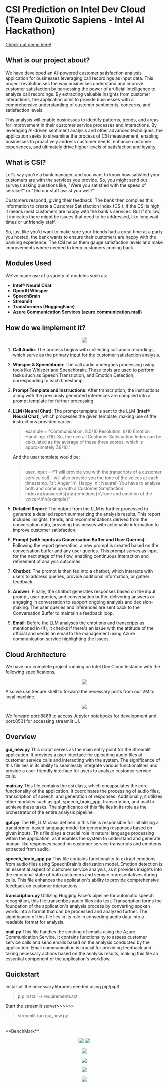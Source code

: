 # CSI Prediction on Intel Dev Cloud (Team Quixotic Sapiens - Intel AI Hackathon)

<a href="https://drive.google.com/file/d/1enbwoTAkZygtp7K2Xytqkyr-eKwokHDx/view?usp=sharing">Check out demo here!<a>
## What is our project about? ##
We have developed an AI-powered customer satisfaction analysis application for businesses leveraging call recordings as input data. This project revolutionises the way businesses understand and improve customer satisfaction by harnessing the power of artificial intelligence to analyze call recordings. By extracting valuable insights from customer interactions, the application aims to provide businesses with a comprehensive understanding of customer sentiments, concerns, and satisfaction levels. 

This analysis will enable businesses to identify patterns, trends, and areas for improvement in their customer service processes and interactions. By leveraging AI-driven sentiment analysis and other advanced techniques, the application seeks to streamline the process of CSI measurement, enabling businesses to proactively address customer needs, enhance customer experiences, and ultimately drive higher levels of satisfaction and loyalty.

## What is CSI? ##
Let's say you're a bank manager, and you want to know how satisfied your customers are with the services you provide. So, you might send out surveys asking questions like, "Were you satisfied with the speed of service?" or "Did our staff assist you well?"

Customers respond, giving their feedback. The bank then compiles this information to create a Customer Satisfaction Index (CSI). If the CSI is high, it means most customers are happy with the bank's services. But if it's low, it indicates there might be issues that need to be addressed, like long wait times or unfriendly staff.

So, just like you'd want to make sure your friends had a great time at a party you hosted, the bank wants to ensure their customers are happy with the banking experience. The CSI helps them gauge satisfaction levels
and make improvements where needed to keep customers coming back.

## Modules Used ##
We've made use of a variety of modules such as:
- **Intel® Neural Chat**
- **OpenAI Whisper**
- **SpeechBrain**
- **Streamlit**
- **Transformers (HuggingFace)**
- **Azure Communication Services (azure.communication.mail)**

## How do we implement it? ##

<p align="center">
  <img width="auto" height="auto" src="https://github.com/jayanzth/intel-ai-hackathon/assets/93752903/7cdc1d07-83c6-4895-ba60-6e0d0af7e9f7">
</p>


1. **Call Audio**: The process begins with collecting call audio recordings, which serve as the primary input for the customer satisfaction analysis.

2. **Whisper & Speechbrain**: The call audio undergoes processing using tools like Whisper and Speechbrain. These tools are used to perform tasks such as Speech Transription, and Emotion Detection, corresponding to each timestamp.

3. **Prompt Template and Instructions**: After transcription, the instructions along with the previously generated inferences are compiled into a prompt template for further processing.

4. **LLM (Neural Chat)**: The prompt template is sent to the LLM (**Intel® Neural Chat**), which processes the given template, making use of the instructions provided earlier.

   <blockquote>
      example = "Communication: 8.5/10 Resolution: 8/10 Emotion Handling: 7/10. So, the overall Customer Satisfaction Index can be calculated as the average of these three scores, which is approximately 7.8/10."
    </blockquote>
    
    And the user template would be:
    <br><br>

   <blockquote>
      user_input = f"I will provide you with the transcripts of a customer service call. I will also provide you the tone of the voices at each timestamp.('a': Anger 'h': Happy 'n': Neutral) You have to analyse          both and come up with a Customer Satisfaction Index<Transcripts of the talks>\n{transcripts}<Transcripts of the talks\>\n<Tone and emotion of the voice>\n{emotions}<\Tone and emotion of the        voice>\n<Example>\n{example}<Example\>"
      </blockquote>

6. **Detailed Report**: The output from the LLM is further processed to generate a detailed report summarizing the analysis results. This report includes insights, trends, and recommendations derived from the conversation data, providing businesses with actionable information to improve customer satisfaction.

7. **Prompt (with inputs as Conversation Buffer and User Queries)**: Following the report generation, a new prompt is created based on the conversation buffer and any user queries. This prompt serves as input for the next stage of the flow, enabling continuous interaction and refinement of analysis outcomes.

8. **Chatbot**: The prompt is then fed into a chatbot, which interacts with users to address queries, provide additional information, or gather feedback.

9. **Answer**: Finally, the chatbot generates responses based on the input prompt, user queries, and conversation buffer, delivering answers or engaging in conversation to support ongoing analysis and decision-making. The user queries and inferences are sent back to the Conversation Buffer to maintain a feedback loop.

10. **Email**: Before the LLM analyses the emotions and transcripts as mentioned in (4), it checks if there's an issue with the attitude of the official and sends an email to the management using Azure communication service highlighting the issues.
  

## Cloud Architecture ##

We have our complete project running on Intel Dev Cloud Instance with the following specifications,
<p align="center">
  <img width="auto" height="auto" src="https://github.com/jayanzth/intel-ai-hackathon/assets/85375873/7d2e858e-8e60-41ad-869c-6ed7358b70ad">
</p>

Also we use Secure shell to forward the necessary ports from our VM to local machine.
<p align="center">
  <img width="auto" height="auto" src="https://github.com/jayanzth/intel-ai-hackathon/assets/93752903/cea74522-bab3-4d2b-a5db-75d35718acb9">
</p>

We forward port:8888 to access Jupyter notebooks for development and port:8501 for accessing streamlit UI.

## Overview ##

**gui_new.py**
This script serves as the main entry point for the Streamlit application. It provides a user interface for uploading audio files of customer service calls and interacting with the system. The significance of this file lies in its ability to seamlessly integrate various functionalities and provide a user-friendly interface for users to analyze customer service calls.

**main.py**
This file contains the csi class, which encapsulates the core functionality of the application. It coordinates the processing of audio files, transcription of speech, and generation of responses. Additionally, it utilizes other modules such as gpt, speech_brain_app, transcription, and mail to achieve these tasks. The significance of this file lies in its role as the orchestrator of the entire analysis pipeline.

**gpt.py**
The HF_LLM class defined in this file is responsible for initializing a transformer-based language model for generating responses based on given inputs. This file plays a crucial role in natural language processing within the application, as it enables the system to understand and generate human-like responses based on customer service transcripts and emotions extracted from audio.

**speech_brain_app.py**
This file contains functionality to extract emotions from audio files using SpeechBrain's diarization model. Emotion detection is an essential aspect of customer service analysis, as it provides insights into the emotional state of both customers and service representatives during calls. This file enhances the application's ability to provide comprehensive feedback on customer interactions.

**transcription.py**
Utilizing Hugging Face's pipeline for automatic speech recognition, this file transcribes audio files into text. Transcription forms the foundation of the application's analysis process by converting spoken words into a format that can be processed and analyzed further. The significance of this file lies in its role in converting audio data into a readable format for analysis.

**mail.py**
This file handles the sending of emails using the Azure Communication Service. It contains functionality to assess customer service calls and send emails based on the analysis conducted by the application. Email communication is crucial for providing feedback and taking necessary actions based on the analysis results, making this file an essential component of the application's workflow.

## Quickstart ##

Install all the necessary libraries needed using pip/pip3

<blockquote>
  pip install -r requirements.txt
</blockquote>

Start the streamlit server>>>>>>

<blockquote>
  streamlit run gui_new.py
</blockquote>
<br/>
**BenchMark**
<p align="center">
  <img width="auto" height="auto" src="https://github.com/demi2k-sudo/csi-prediction-intel-dev-cloud/assets/85375873/7107a9ea-261a-4033-9af3-36f7c631bb54>
</p>


**Screenshots**
<p align="center">
  <img width="auto" height="auto" src="https://github.com/demi2k-sudo/csi-prediction-intel-dev-cloud/assets/85375873/d1172d88-e096-4965-b682-f5b76c60bf23">
</p>

<p align="center">
  <img width="auto" height="auto" src="https://github.com/demi2k-sudo/csi-prediction-intel-dev-cloud/assets/85375873/b219abaf-e370-4889-bbc6-2d365aa1f080">
</p>

<p align="center">
  <img width="auto" height="auto" src="https://github.com/demi2k-sudo/csi-prediction-intel-dev-cloud/assets/85375873/0621b6e9-98b0-42f9-a803-9f8522bbd5e0">
</p>

<p align="center">
  <img width="auto" height="auto" src="https://github.com/demi2k-sudo/csi-prediction-intel-dev-cloud/assets/85375873/3a8f5c96-57af-4dad-8793-7e3539790a7d">
</p>

<p align="center">
  <img width="auto" height="auto" src="https://github.com/demi2k-sudo/csi-prediction-intel-dev-cloud/assets/85375873/844a27fb-8723-4121-aa23-489197c37638">
</p>











